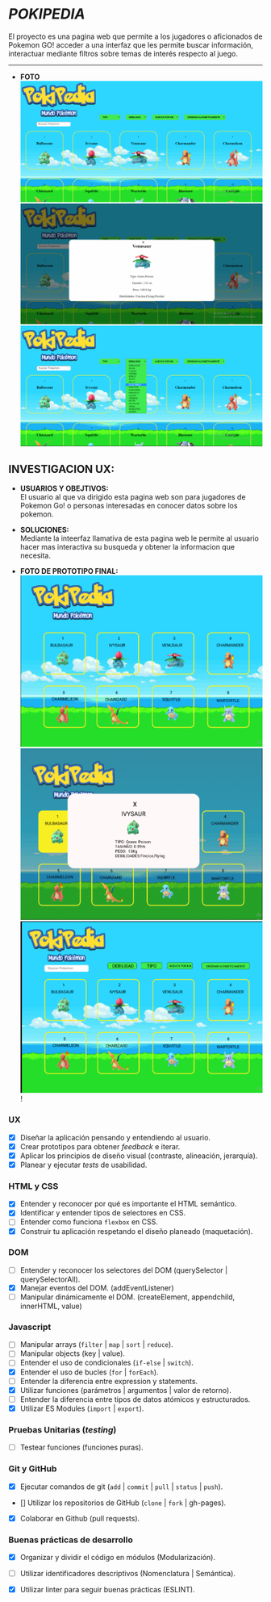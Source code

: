 # ***POKIPEDIA***

El proyecto es una pagina web que permite a los jugadores o aficionados de Pokemon GO! acceder a una interfaz que les permite buscar información, interactuar mediante filtros sobre temas de interés respecto al juego.
***
* **FOTO**  
![Con titulo](pant1.png "titulo")
![Con titulo](pant2.png "titulo")
![Con titulo](pant3.png "titulo")

## INVESTIGACION UX:
* **USUARIOS Y OBEJTIVOS:**  
 El usuario al que va dirigido esta pagina web son para jugadores de Pokemon Go! o personas interesadas en conocer datos sobre los pokemon.

 * **SOLUCIONES:**  
 Mediante la inteerfaz llamativa de esta pagina web le permite al usuario hacer mas interactiva su busqueda y obtener la informacion que necesita.
 * **FOTO DE PROTOTIPO FINAL:**
![Con titulo](profi1.png "titulo")
![Con titulo](profi2.png "titulo")
![Con titulo](profi3.PNG "titulo")
!

### UX

- [X] Diseñar la aplicación pensando y entendiendo al usuario.
- [X] Crear prototipos para obtener _feedback_ e iterar.
- [X] Aplicar los principios de diseño visual (contraste, alineación, jerarquía).
- [X] Planear y ejecutar _tests_ de usabilidad.

### HTML y CSS

- [X] Entender y reconocer por qué es importante el HTML semántico.
- [X] Identificar y entender tipos de selectores en CSS.
- [ ] Entender como funciona `flexbox` en CSS.
- [X] Construir tu aplicación respetando el diseño planeado (maquetación).

### DOM

- [ ] Entender y reconocer los selectores del DOM (querySelector | querySelectorAll).
- [X] Manejar eventos del DOM. (addEventListener)
- [ ] Manipular dinámicamente el DOM. (createElement, appendchild, innerHTML, value)

### Javascript

- [ ] Manipular arrays (`filter` | `map` | `sort` | `reduce`).
- [ ] Manipular objects (key | value).
- [ ] Entender el uso de condicionales (`if-else` | `switch`).
- [X] Entender el uso de bucles (`for` | `forEach`).
- [ ] Entender la diferencia entre expression y statements.
- [X] Utilizar funciones (parámetros | argumentos | valor de retorno).
- [ ] Entender la diferencia entre tipos de datos atómicos y estructurados.
- [X] Utilizar ES Modules (`import` | `export`).

### Pruebas Unitarias (_testing_)
- [ ] Testear funciones (funciones puras).

### Git y GitHub
- [X] Ejecutar comandos de git (`add` | `commit` | `pull` | `status` | `push`).
- [] Utilizar los repositorios de GitHub (`clone` | `fork` | gh-pages).
- [X] Colaborar en Github (pull requests).

### Buenas prácticas de desarrollo
- [X] Organizar y dividir el código en módulos (Modularización).
- [ ] Utilizar identificadores descriptivos (Nomenclatura | Semántica).
- [X] Utilizar linter para seguir buenas prácticas (ESLINT).


















